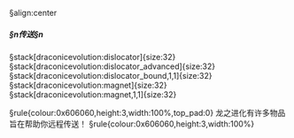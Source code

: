 §align:center
##### §n传送§n

§stack[draconicevolution:dislocator]{size:32} §stack[draconicevolution:dislocator_advanced]{size:32} §stack[draconicevolution:dislocator_bound,1,1]{size:32} §stack[draconicevolution:magnet]{size:32} §stack[draconicevolution:magnet,1,1]{size:32}

§rule{colour:0x606060,height:3,width:100%,top_pad:0}
龙之进化有许多物品旨在帮助你远程传送！
§rule{colour:0x606060,height:3,width:100%}